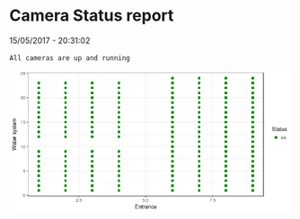 Camera Status report
================
15/05/2017 - 20:31:02

    All cameras are up and running

![](camreport_files/figure-markdown_github/unnamed-chunk-2-1.png)
